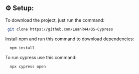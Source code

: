 ## ⚙️ Setup:

To download the project, just run the command:

```bash
 git clone https://github.com/LuanR44/QS-Cypress
```

Install npm and run this command to download dependencies:
```bash
  npm install
```
To run cypress use this command:
```bash
  npx cypress open
```
